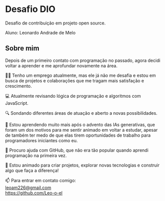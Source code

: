 # Desafio DIO
Desafio de contribuição em projeto open source.

Aluno: Leonardo Andrade de Melo
## Sobre mim
Depois de um primeiro contato com programação no passado, agora decidi voltar a aprender e me aprofundar novamente na área. 

👩‍💻 Tenho um emprego atualmente, mas ele já não me desafia e estou em busca de projetos e colaborações que me tragam mais satisfação e crescimento.

💻 Atualmente revisando lógica de programação e algoritmos com JavaScript.

🔍 Sondando diferentes áreas de atuação e aberto a novas possibilidades.

🧠 Estou aprendendo muito mais após o advento das IAs generativas, que foram um dos motivos para me sentir animado em voltar a estudar, apesar de também ter medo de que elas tirem oportunidades de trabalho para programadores iniciantes como eu.

🤔 Procuro ajuda com GitHub, que não era tão popular quando aprendi programação na primeira vez.

🎨 Estou animado para criar projetos, explorar novas tecnologias e construir algo que faça a diferença!

📫 Para entrar em contato comigo:  
leoam226@gmail.com  
https://github.com/Leo-o-el
